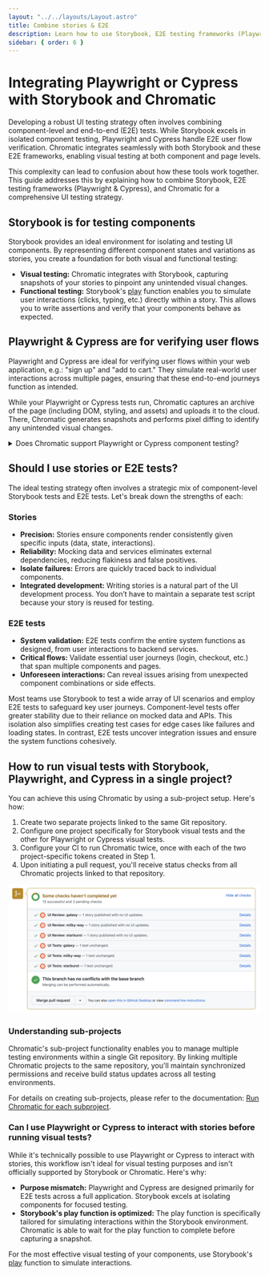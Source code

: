 ```yaml
---
layout: "../../layouts/Layout.astro"
title: Combine stories & E2E
description: Learn how to use Storybook, E2E testing frameworks (Playwright or Cypress) and Chromatic together for functional and visual testing UIs.
sidebar: { order: 6 }
---
```


# Integrating Playwright or Cypress with Storybook and Chromatic

Developing a robust UI testing strategy often involves combining component-level and end-to-end (E2E) tests. While Storybook excels in isolated component testing, Playwright and Cypress handle E2E user flow verification. Chromatic integrates seamlessly with both Storybook and these E2E frameworks, enabling visual testing at both component and page levels.

This complexity can lead to confusion about how these tools work together. This guide addresses this by explaining how to combine Storybook, E2E testing frameworks (Playwright & Cypress), and Chromatic for a comprehensive UI testing strategy.

## Storybook is for testing components

Storybook provides an ideal environment for isolating and testing UI components. By representing different component states and variations as stories, you create a foundation for both visual and functional testing:

- **Visual testing:** Chromatic integrates with Storybook, capturing snapshots of your stories to pinpoint any unintended visual changes.
- **Functional testing:** Storybook's [play](https://storybook.js.org/docs/writing-stories/play-function) function enables you to simulate user interactions (clicks, typing, etc.) directly within a story. This allows you to write assertions and verify that your components behave as expected.

## Playwright & Cypress are for verifying user flows

Playwright and Cypress are ideal for verifying user flows within your web application, e.g.: "sign up" and "add to cart." They simulate real-world user interactions across multiple pages, ensuring that these end-to-end journeys function as intended.

While your Playwright or Cypress tests run, Chromatic captures an archive of the page (including DOM, styling, and assets) and uploads it to the cloud. There, Chromatic generates snapshots and performs pixel diffing to identify any unintended visual changes.

<details>
<summary>Does Chromatic support Playwright or Cypress component testing?</summary>

Playwright and Cypress Component Testing provides a component workbench for you to test components, similar to Storybook. However, that mode of testing is not yet supported by Chromatic. We recommend using Storybook for writing component tests.

</details>

## Should I use stories or E2E tests?

The ideal testing strategy often involves a strategic mix of component-level Storybook tests and E2E tests. Let's break down the strengths of each:

### Stories

- **Precision:** Stories ensure components render consistently given specific inputs (data, state, interactions).
- **Reliability:** Mocking data and services eliminates external dependencies, reducing flakiness and false positives.
- **Isolate failures:** Errors are quickly traced back to individual components.
- **Integrated development:** Writing stories is a natural part of the UI development process. You don’t have to maintain a separate test script because your story is reused for testing.

### E2E tests

- **System validation:** E2E tests confirm the entire system functions as designed, from user interactions to backend services.
- **Critical flows:** Validate essential user journeys (login, checkout, etc.) that span multiple components and pages.
- **Unforeseen interactions:** Can reveal issues arising from unexpected component combinations or side effects.

Most teams use Storybook to test a wide array of UI scenarios and employ E2E tests to safeguard key user journeys. Component-level tests offer greater stability due to their reliance on mocked data and APIs. This isolation also simplifies creating test cases for edge cases like failures and loading states. In contrast, E2E tests uncover integration issues and ensure the system functions cohesively.

## How to run visual tests with Storybook, Playwright, and Cypress in a single project?

You can achieve this using Chromatic by using a sub-project setup. Here's how:

1. Create two separate projects linked to the same Git repository.
2. Configure one project specifically for Storybook visual tests and the other for Playwright or Cypress visual tests.
3. Configure your CI to run Chromatic twice, once with each of the two project-specific tokens created in Step 1.
4. Upon initiating a pull request, you'll receive status checks from all Chromatic projects linked to that repository.

![GitHub pull request that shows status checks from multiple Chromatic projects](../../images/monorepo-commit-status.png)

### Understanding sub-projects

Chromatic's sub-project functionality enables you to manage multiple testing environments within a single Git repository. By linking multiple Chromatic projects to the same repository, you'll maintain synchronized permissions and receive build status updates across all testing environments.

For details on creating sub-projects, please refer to the documentation: [Run Chromatic for each subproject](/docs/monorepos#run-chromatic-for-each-subproject).

### Can I use Playwright or Cypress to interact with stories before running visual tests?

While it's technically possible to use Playwright or Cypress to interact with stories, this workflow isn't ideal for visual testing purposes and isn't officially supported by Storybook or Chromatic. Here's why:

- **Purpose mismatch:** Playwright and Cypress are designed primarily for E2E tests across a full application. Storybook excels at isolating components for focused testing.
- **Storybook's play function is optimized:** The play function is specifically tailored for simulating interactions within the Storybook environment. Chromatic is able to wait for the play function to complete before capturing a snapshot.

For the most effective visual testing of your components, use Storybook's [play](https://storybook.js.org/docs/writing-stories/play-function) function to simulate interactions.
